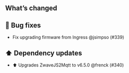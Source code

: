 ## What’s changed

## 🐛 Bug fixes

- Fix upgrading firmware from Ingress @jsimpso (#339)

## ⬆️ Dependency updates

- ⬆️ Upgrades ZwaveJS2Mqtt to v6.5.0 @frenck (#340)
